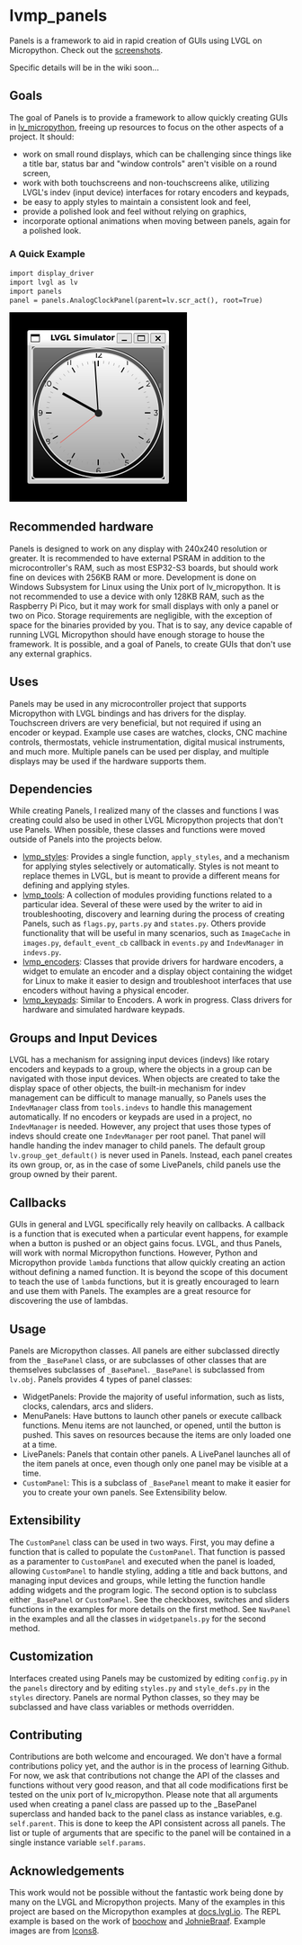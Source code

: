 # lvmp_panels
Panels is a framework to aid in rapid creation of GUIs using LVGL on Micropython.
Check out the [screenshots](assets/README.md).

Specific details will be in the wiki soon...

## Goals
The goal of Panels is to provide a framework to allow quickly creating GUIs in [lv_micropython](https://github.com/lvgl/lv_micropython), freeing up resources to focus on the other aspects of a project.  It should:
- work on small round displays, which can be challenging since things like a title bar, status bar and "window controls" aren't visible on a round screen,
- work with both touchscreens and non-touchscreens alike, utilizing LVGL's indev (input device) interfaces for rotary encoders and keypads,
- be easy to apply styles to maintain a consistent look and feel,
- provide a polished look and feel without relying on graphics,
- incorporate optional animations when moving between panels, again for a polished look.

### A Quick Example
```
import display_driver
import lvgl as lv
import panels
panel = panels.AnalogClockPanel(parent=lv.scr_act(), root=True)
```
![AnalogClockPanel.png](assets/AnalogClockPanel.png)

## Recommended hardware
Panels is designed to work on any display with 240x240 resolution or greater.  It is recommended to have external PSRAM in addition to the microcontroller's RAM, such as most ESP32-S3 boards, but should work fine on devices with 256KB RAM or more.  Development is done on Windows Subsystem for Linux using the Unix port of lv_micropython.  It is not recommended to use a device with only 128KB RAM, such as the Raspberry Pi Pico, but it may work for small displays with only a panel or two on Pico.  Storage requirements are negligible, with the exception of space for the binaries provided by you.  That is to say, any device capable of running LVGL Micropython should have enough storage to house the framework.  It is possible, and a goal of Panels, to create GUIs that don't use any external graphics.

## Uses
Panels may be used in any microcontroller project that supports Micropython with LVGL bindings and has drivers for the display.  Touchscreen drivers are very beneficial, but not required if using an encoder or keypad.  Example use cases are watches, clocks, CNC machine controls, thermostats, vehicle instrumentation, digital musical instruments, and much more.  Multiple panels can be used per display, and multiple displays may be used if the hardware supports them.

## Dependencies
While creating Panels, I realized many of the classes and functions I was creating could also be used in other LVGL Micropython projects that don't use Panels.  When possible, these classes and functions were moved outside of Panels into the projects below.
- [lvmp_styles](https://github.com/bdbarnett/lvmp_styles): Provides a single function, `apply_styles`, and a mechanism for applying styles selectively or automatically.  Styles is not meant to replace themes in LVGL, but is meant to provide a different means for defining and applying styles.
- [lvmp_tools](https://github.com/bdbarnett/lvmp_tools): A collection of modules providing functions related to a particular idea.  Several of these were used by the writer to aid in troubleshooting, discovery and learning during the process of creating Panels, such as `flags.py`, `parts.py` and `states.py`.  Others provide functionality that will be useful in many scenarios, such as `ImageCache` in `images.py`, `default_event_cb` callback in `events.py` and `IndevManager` in `indevs.py`.
- [lvmp_encoders](https://github.com/bdbarnett/lvmp_encoders): Classes that provide drivers for hardware encoders, a widget to emulate an encoder and a display object containing the widget for Linux to make it easier to design and troubleshoot interfaces that use encoders without having a physical encoder.
- [lvmp_keypads](https://github.com/bdbarnett/lvmp_styles): Similar to Encoders.  A work in progress.  Class drivers for hardware and simulated hardware keypads.

## Groups and Input Devices
LVGL has a mechanism for assigning input devices (indevs) like rotary encoders and keypads to a group, where the objects in a group can be navigated with those input devices.  When objects are created to take the display space of other objects, the built-in mechanism for indev management can be difficult to manage manually, so Panels uses the `IndevManager` class from `tools.indevs` to handle this management automatically.  If no encoders or keypads are used in a project, no `IndevManager` is needed.  However, any project that uses those types of indevs should create one `IndevManager` per root panel.  That panel will handle handing the indev manager to child panels.  The default group `lv.group_get_default()` is never used in Panels.  Instead, each panel creates its own group, or, as in the case of some LivePanels, child panels use the group owned by their parent.

## Callbacks
GUIs in general and LVGL specifically rely heavily on callbacks.  A callback is a function that is executed when a particular event happens, for example when a button is pushed or an object gains focus.  LVGL, and thus Panels, will work with normal Micropython functions.  However, Python and Micropython provide `lambda` functions that allow quickly creating an action without defining a named function.  It is beyond the scope of this document to teach the use of `lambda` functions, but it is greatly encouraged to learn and use them with Panels.  The examples are a great resource for discovering the use of lambdas.

## Usage
Panels are Micropython classes.  All panels are either subclassed directly from the `_BasePanel` class, or are subclasses of other classes that are themselves subclasses of `_BasePanel`.  `_BasePanel` is subclassed from `lv.obj`.  Panels provides 4 types of panel classes:
- WidgetPanels: Provide the majority of useful information, such as lists, clocks, calendars, arcs and sliders.
- MenuPanels: Have buttons to launch other panels or execute callback functions. Menu items are not launched, or opened, until the button is pushed.  This saves on resources because the items are only loaded one at a time.
- LivePanels: Panels that contain other panels.  A LivePanel launches all of the item panels at once, even though only one panel may be visible at a time.
- `CustomPanel`: This is a subclass of `_BasePanel` meant to make it easier for you to create your own panels.  See Extensibility below.

## Extensibility
The `CustomPanel` class can be used in two ways.  First, you may define a function that is called to populate the `CustomPanel`.  That function is passed as a paramenter to `CustomPanel` and executed when the panel is loaded, allowing `CustomPanel` to handle styling, adding a title and back buttons, and managing input devices and groups, while letting the function handle adding widgets and the program logic.  The second option is to subclass either `_BasePanel` or `CustomPanel`.  See the checkboxes, switches and sliders functions in the examples for more details on the first method.  See `NavPanel` in the examples and all the classes in `widgetpanels.py` for the second method.

## Customization
Interfaces created using Panels may be customized by editing `config.py` in the `panels` directory and by editing `styles.py` and `style_defs.py` in the `styles` directory.  Panels are normal Python classes, so they may be subclassed and have class variables or methods overridden.

## Contributing
Contributions are both welcome and encouraged.  We don't have a formal contributions policy yet, and the author is in the process of learning Github.  For now, we ask that contributions not change the API of the classes and functions without very good reason, and that all code modifications first be tested on the unix port of lv_micropython.  Please note that all arguments used when creating a panel class are passed up to the _BasePanel superclass and handed back to the panel class as instance variables, e.g. `self.parent`.  This is done to keep the API consistent across all panels. The list or tuple of arguments that are specific to the panel will be contained in a single instance variable `self.params`.

## Acknowledgements
This work would not be possible without the fantastic work being done by many on the LVGL and Micropython projects.  Many of the examples in this project are based on the Micropython examples at [docs.lvgl.io](https://docs.lvgl.io). The REPL example is based on the work of [boochow](https://github.com/boochow/FBConsole) and [JohnieBraaf](https://github.com/JohnieBraaf/Boat-Controller-Micropython-LVGL/blob/main/console.py).  Example images are from [Icons8](https://icons8.com).

